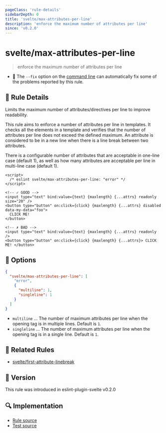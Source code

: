 ```yaml
---
pageClass: 'rule-details'
sidebarDepth: 0
title: 'svelte/max-attributes-per-line'
description: 'enforce the maximum number of attributes per line'
since: 'v0.2.0'
---
```


# svelte/max-attributes-per-line

> enforce the maximum number of attributes per line

- :wrench: The `--fix` option on the [command line](https://eslint.org/docs/user-guide/command-line-interface#fixing-problems) can automatically fix some of the problems reported by this rule.

## :book: Rule Details

Limits the maximum number of attributes/directives per line to improve readability.

This rule aims to enforce a number of attributes per line in templates.
It checks all the elements in a template and verifies that the number of attributes per line does not exceed the defined maximum.
An attribute is considered to be in a new line when there is a line break between two attributes.

There is a configurable number of attributes that are acceptable in one-line case (default 1), as well as how many attributes are acceptable per line in multi-line case (default 1).

<ESLintCodeBlock fix>

<!--eslint-skip-->

```svelte
<script>
  /* eslint svelte/max-attributes-per-line: "error" */
</script>

<!-- ✓ GOOD -->
<input type="text" bind:value={text} {maxlength} {...attrs} readonly size="20" />
<button type="button" on:click={click} {maxlength} {...attrs} disabled data-my-data="foo">
  CLICK ME!
</button>

<!-- ✗ BAD -->
<input type="text" bind:value={text} {maxlength} {...attrs} readonly />
<button type="button" on:click={click} {maxlength} {...attrs}> CLICK ME! </button>
```

</ESLintCodeBlock>

## :wrench: Options

```json
{
  "svelte/max-attributes-per-line": [
    "error",
    {
      "multiline": 1,
      "singleline": 1
    }
  ]
}
```

- `multiline` ... The number of maximum attributes per line when the opening tag is in multiple lines. Default is `1`.
- `singleline` ... The number of maximum attributes per line when the opening tag is in a single line. Default is `1`.

## :couple: Related Rules

- [svelte/first-attribute-linebreak]

[svelte/first-attribute-linebreak]: ./first-attribute-linebreak.md

## :rocket: Version

This rule was introduced in eslint-plugin-svelte v0.2.0

## :mag: Implementation

- [Rule source](https://github.com/sveltejs/eslint-plugin-svelte/blob/main/src/rules/max-attributes-per-line.ts)
- [Test source](https://github.com/sveltejs/eslint-plugin-svelte/blob/main/tests/src/rules/max-attributes-per-line.ts)
